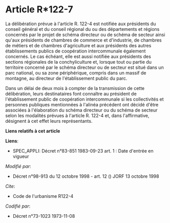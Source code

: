 # Article R*122-7

La délibération prévue à l'article R. 122-4 est notifiée aux présidents du conseil général et du conseil régional du ou des
départements et régions concernés par le projet de schéma directeur ou de schéma de secteur ainsi qu'aux présidents de
chambres de commerce et d'industrie, de chambres de métiers et de chambres d'agriculture et aux présidents des autres
établissements publics de coopération intercommunale également concernés. Le cas échéant, elle est aussi notifiée aux
présidents des sections régionales de la conchyliculture et, lorsque tout ou partie du territoire concerné par le schéma
directeur ou de secteur est situé dans un parc national, ou sa zone périphérique, compris dans un massif de montagne, au
directeur de l'établissement public du parc.

Dans un délai de deux mois à compter de la transmission de cette délibération, leurs destinataires font connaître au
président de l'établissement public de coopération intercommunale si les collectivités et personnes publiques mentionnées à
l'alinéa précédent ont décidé d'être associées à l'élaboration du schéma directeur ou du schéma de secteur selon les
modalités prévues à l'article R. 122-4 et, dans l'affirmative, désignent à cet effet leurs représentants.

**Liens relatifs à cet article**

**Liens**:

  - SPEC_APPLI: Décret n°83-851 1983-09-23 art. 1 : Date d'entrée en vigueur

_Modifié par_:

  - Décret n°98-913 du 12 octobre 1998 - art. 12 () JORF 13 octobre 1998

_Cite_:

  - Code de l'urbanisme R122-4

_Codifié par_:

  - Décret n°73-1023 1973-11-08
